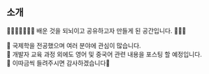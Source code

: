 
## 소개

🎈🙋🏻‍♀️🙋🏻‍♀️ 배운 것을 되뇌이고 공유하고자 만들게 된 공간입니다. 🦄✨✨   

🔹 국제학을 전공했으며 여러 분야에 관심이 많습니다.   
🔹 개발자 교육 과정 외에도 영어 및 중국어 관련 내용을 포스팅 할 예정입니다.   
🔹 이따금씩 들려주시면 감사하겠습니다👻

